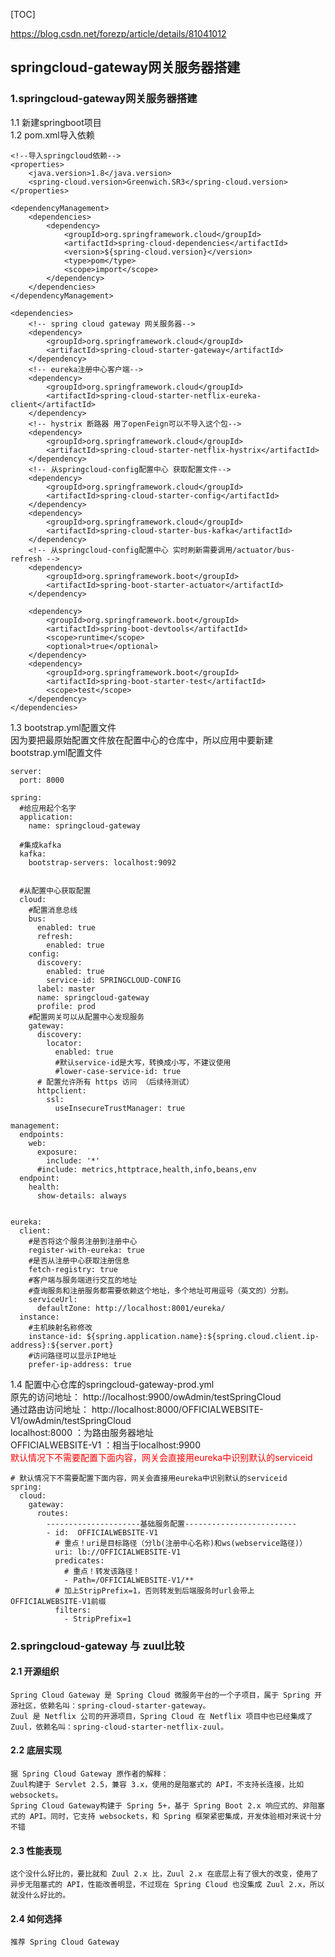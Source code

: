 [TOC]

https://blog.csdn.net/forezp/article/details/81041012

## springcloud-gateway网关服务器搭建

### 1.springcloud-gateway网关服务器搭建
1.1 新建springboot项目  
1.2 pom.xml导入依赖
```
<!--导入springcloud依赖-->
<properties>
    <java.version>1.8</java.version>
    <spring-cloud.version>Greenwich.SR3</spring-cloud.version>
</properties>

<dependencyManagement>
    <dependencies>
        <dependency>
            <groupId>org.springframework.cloud</groupId>
            <artifactId>spring-cloud-dependencies</artifactId>
            <version>${spring-cloud.version}</version>
            <type>pom</type>
            <scope>import</scope>
        </dependency>
    </dependencies>
</dependencyManagement>

<dependencies>
    <!-- spring cloud gateway 网关服务器-->
    <dependency>
        <groupId>org.springframework.cloud</groupId>
        <artifactId>spring-cloud-starter-gateway</artifactId>
    </dependency>
    <!-- eureka注册中心客户端-->
    <dependency>
        <groupId>org.springframework.cloud</groupId>
        <artifactId>spring-cloud-starter-netflix-eureka-client</artifactId>
    </dependency>
    <!-- hystrix 断路器 用了openFeign可以不导入这个包-->
    <dependency>
        <groupId>org.springframework.cloud</groupId>
        <artifactId>spring-cloud-starter-netflix-hystrix</artifactId>
    </dependency>
    <!-- 从springcloud-config配置中心 获取配置文件-->
    <dependency>
        <groupId>org.springframework.cloud</groupId>
        <artifactId>spring-cloud-starter-config</artifactId>
    </dependency>
    <dependency>
        <groupId>org.springframework.cloud</groupId>
        <artifactId>spring-cloud-starter-bus-kafka</artifactId>
    </dependency>
    <!-- 从springcloud-config配置中心 实时刷新需要调用/actuator/bus-refresh -->
    <dependency>
        <groupId>org.springframework.boot</groupId>
        <artifactId>spring-boot-starter-actuator</artifactId>
    </dependency>

    <dependency>
        <groupId>org.springframework.boot</groupId>
        <artifactId>spring-boot-devtools</artifactId>
        <scope>runtime</scope>
        <optional>true</optional>
    </dependency>
    <dependency>
        <groupId>org.springframework.boot</groupId>
        <artifactId>spring-boot-starter-test</artifactId>
        <scope>test</scope>
    </dependency>
</dependencies>
```
1.3 bootstrap.yml配置文件  
因为要把最原始配置文件放在配置中心的仓库中，所以应用中要新建bootstrap.yml配置文件
```
server:
  port: 8000

spring:
  #给应用起个名字
  application:
    name: springcloud-gateway

  #集成kafka
  kafka:
    bootstrap-servers: localhost:9092


  #从配置中心获取配置
  cloud:
    #配置消息总线
    bus:
      enabled: true
      refresh:
        enabled: true
    config:
      discovery:
        enabled: true
        service-id: SPRINGCLOUD-CONFIG
      label: master
      name: springcloud-gateway
      profile: prod
    #配置网关可以从配置中心发现服务
    gateway:
      discovery:
        locator:
          enabled: true
          #默认service-id是大写，转换成小写，不建议使用
          #lower-case-service-id: true
      # 配置允许所有 https 访问 （后续待测试）
      httpclient:
        ssl:
          useInsecureTrustManager: true

management:
  endpoints:
    web:
      exposure:
        include: '*'
      #include: metrics,httptrace,health,info,beans,env
  endpoint:
    health:
      show-details: always


eureka:
  client:
    #是否将这个服务注册到注册中心
    register-with-eureka: true
    #是否从注册中心获取注册信息
    fetch-registry: true
    #客户端与服务端进行交互的地址
    #查询服务和注册服务都需要依赖这个地址，多个地址可用逗号（英文的）分割。
    serviceUrl:
      defaultZone: http://localhost:8001/eureka/
  instance:
    #主机映射名称修改
    instance-id: ${spring.application.name}:${spring.cloud.client.ip-address}:${server.port}
    #访问路径可以显示IP地址
    prefer-ip-address: true

```
1.4 配置中心仓库的springcloud-gateway-prod.yml    
原先的访问地址： http://localhost:9900/owAdmin/testSpringCloud   
通过路由访问地址： http://localhost:8000/OFFICIALWEBSITE-V1/owAdmin/testSpringCloud  
localhost:8000 ：为路由服务器地址   
OFFICIALWEBSITE-V1 ：相当于localhost:9900   
<font color="red">默认情况下不需要配置下面内容，网关会直接用eureka中识别默认的serviceid</font>
```
# 默认情况下不需要配置下面内容，网关会直接用eureka中识别默认的serviceid
spring:
  cloud:
    gateway:
      routes:
        ---------------------基础服务配置-------------------------
        - id:  OFFICIALWEBSITE-V1
          # 重点！uri是目标路径（分lb(注册中心名称)和ws(webservice路径)）
          uri: lb://OFFICIALWEBSITE-V1
          predicates:
            # 重点！转发该路径！
            - Path=/OFFICIALWEBSITE-V1/**
          # 加上StripPrefix=1，否则转发到后端服务时url会带上OFFICIALWEBSITE-V1前缀
          filters:
            - StripPrefix=1

```
### 2.springcloud-gateway 与 zuul比较
#### 2.1 开源组织
    Spring Cloud Gateway 是 Spring Cloud 微服务平台的一个子项目，属于 Spring 开源社区，依赖名叫：spring-cloud-starter-gateway。
    Zuul 是 Netflix 公司的开源项目，Spring Cloud 在 Netflix 项目中也已经集成了 Zuul，依赖名叫：spring-cloud-starter-netflix-zuul。
#### 2.2 底层实现
    据 Spring Cloud Gateway 原作者的解释：
    Zuul构建于 Servlet 2.5，兼容 3.x，使用的是阻塞式的 API，不支持长连接，比如 websockets。
    Spring Cloud Gateway构建于 Spring 5+，基于 Spring Boot 2.x 响应式的、非阻塞式的 API。同时，它支持 websockets，和 Spring 框架紧密集成，开发体验相对来说十分不错
#### 2.3 性能表现
    这个没什么好比的，要比就和 Zuul 2.x 比，Zuul 2.x 在底层上有了很大的改变，使用了异步无阻塞式的 API，性能改善明显，不过现在 Spring Cloud 也没集成 Zuul 2.x，所以就没什么好比的。
#### 2.4 如何选择
    推荐 Spring Cloud Gateway 